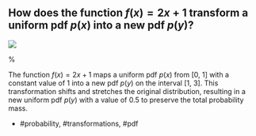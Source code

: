 ## How does the function $f(x) = 2x + 1$ transform a uniform pdf $p(x)$ into a new pdf $p(y)$?

![](https://cdn.mathpix.com/cropped/2024_06_13_9144c552ba5b89e1e6c1g-1.jpg?height=390&width=426&top_left_y=198&top_left_x=450)

%

The function $f(x) = 2x + 1$ maps a uniform pdf $p(x)$ from [0, 1] with a constant value of 1 into a new pdf $p(y)$ on the interval [1, 3]. This transformation shifts and stretches the original distribution, resulting in a new uniform pdf $p(y)$ with a value of 0.5 to preserve the total probability mass.

- #probability, #transformations, #pdf